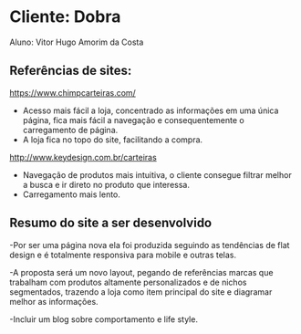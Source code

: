 # Cliente: Dobra

Aluno: Vitor Hugo Amorim da Costa

## Referências de sites:

https://www.chimpcarteiras.com/

-	Acesso mais fácil a loja, concentrado as informações em uma única página, fica mais fácil a navegação e consequentemente o carregamento de página.
-	A loja fica no topo do site, facilitando a compra.

http://www.keydesign.com.br/carteiras

- Navegação de produtos mais intuitiva, o cliente consegue filtrar melhor a busca e ir direto no produto que interessa.
- Carregamento mais lento.


## Resumo do site a ser desenvolvido

-Por ser uma página nova ela foi produzida seguindo as tendências de flat design e é totalmente responsiva para mobile e outras telas.

-A proposta será um novo layout, pegando de referências marcas que trabalham com produtos altamente personalizados e de nichos segmentados, trazendo a loja como item principal do site e diagramar melhor as informações. 

-Incluir um blog sobre comportamento e life style.
